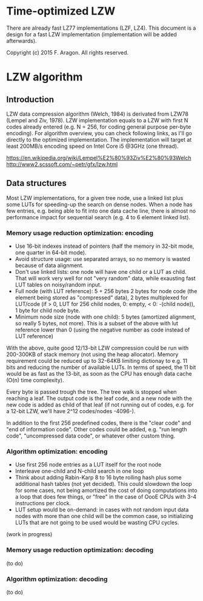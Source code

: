 # Time-optimized LZW

There are already fast LZ77 implementations (LZF, LZ4). This document is a design for a fast LZW implementation (implementation will be added afterwards).

Copyright (c) 2015 F. Aragon. All rights reserved.

# LZW algorithm

## Introduction

LZW data compression algorithm (Welch, 1984) is derivated from LZW78 (Lempel and Ziv, 1978). LZW implementation equals to a LZW with first N codes already entered (e.g. N = 256, for coding general purpose per-byte encoding). For algorithm overview, you can check following links, as I'll go directly to the optimized implementation. The implementation will target at least 200MB/s encoding speed on Intel Core i5 @3GHz (one thread).

https://en.wikipedia.org/wiki/Lempel%E2%80%93Ziv%E2%80%93Welch
http://www2.scssoft.com/~petr/gfx/lzw.html

## Data structures

Most LZW implementations, for a given tree node, use a linked list plus some LUTs for speeding-up the search on dense nodes. When a node has few entries, e.g. being able to fit into one data cache line, there is almost no performance impact for sequential search (e.g. 4 to 6 element linked list).

### Memory usage reduction optimization: encoding

* Use 16-bit indexes instead of pointers (half the memory in 32-bit mode, one quarter in 64-bit mode).
* Avoid structure usage: use separated arrays, so no memory is wasted because of data alignment.
* Don't use linked lists: one node will have one child or a LUT as child. That will work very well for not "very random" data, while exausting fast LUT tables on noisy/random input. 
* Full node (with LUT reference): 5 + 256 bytes  2 bytes for node code (the element being stored as "compressed" data), 2 bytes multiplexed for LUT/code (if > 0, LUT for 256 child nodes, 0: empty, < 0: -(child node)), 1 byte for child node byte.
* Minimum node size (node with one child): 5 bytes (amortized alignment, so really 5 bytes, not more). This is a subset of the above with lut reference lower than 0 (using the negative number as code instead of LUT reference)

With the above, quite good 12/13-bit LZW compression could be run with 200-300KB of stack memory (not using the heap allocator). Memory requirement could be reduced up to 32-64KB limiting dictionay to e.g. 11 bits and reducing the number of available LUTs. In terms of speed, the 11 bit would be as fast as the 13-bit, as soon as the CPU has enough data cache (O(n) time complexity).

Every byte is passed trough the tree. The tree walk is stopped when reaching a leaf. The output code is the leaf code, and a new node with the new code is added as child of that leaf (if not running out of codes, e.g. for a 12-bit LZW, we'll have 2^12 codes/nodes -4096-).

In addition to the first 256 predefined codes, there is the "clear code" and "end of information code". Other codes could be added, e.g. "run length code", "uncompressed data code", or whatever other custom thing.

### Algorithm optimization: encoding

* Use first 256 node entries as a LUT itself for the root node
* Interleave one-child and N-child search in one loop
* Think about adding Rabin-Karp 8 to 16 byte rolling hash plus some additional hash tables (not yet decided). This could slowdown the loop for some cases, not being amortized the cost of doing computations into a loop that does few things, or "free" in the case of OooE CPUs with 3-4 instructions per clock.
* LUT setup would be on-demand: in cases with not random input data nodes with more than one child will be the common case, so initializing LUTs that are not going to be used would be wasting CPU cycles.

(work in progress)

### Memory usage reduction optimization: decoding

(to do)

### Algorithm optimization: decoding

(to do)

